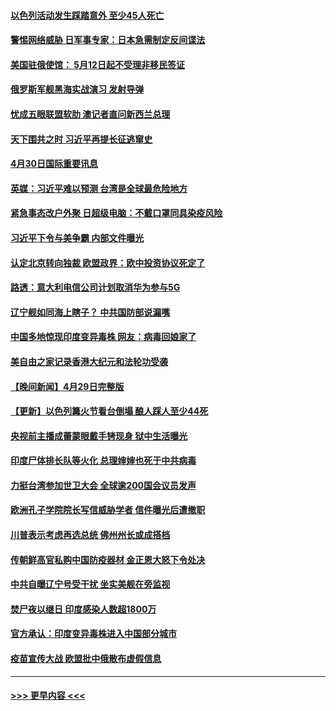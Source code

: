 #### [以色列活动发生踩踏意外 至少45人死亡](../pages/prog202/a103107919.md?t=05010202) 
#### [警惕网络威胁 日军事专家：日本急需制定反间谍法](../pages/prog202/a103107912.md?t=05010202) 
#### [美国驻俄使馆： 5月12日起不受理非移民签证](../pages/prog202/a103107903.md?t=05010202) 
#### [俄罗斯军舰黑海实战演习 发射导弹](../pages/prog202/a103107890.md?t=05010202) 
#### [忧成五眼联盟软肋 澳记者直问新西兰总理](../pages/prog202/a103107874.md?t=05010202) 
#### [天下围共之时 习近平再提长征逃窜史](../pages/prog202/a103106493.md?t=05010202) 
#### [4月30日国际重要讯息](../pages/prog202/a103107685.md?t=05010202) 
#### [英媒：习近平难以预测 台湾是全球最危险地方](../pages/prog202/a103107669.md?t=05010202) 
#### [紧急事态改户外聚 日超级电脑：不戴口罩同具染疫风险](../pages/prog202/a103107644.md?t=05010202) 
#### [习近平下令与美争霸 内部文件曝光](../pages/prog202/a103107608.md?t=05010202) 
#### [认定北京转向独裁 欧盟政界：欧中投资协议死定了](../pages/prog202/a103107584.md?t=05010202) 
#### [路透：意大利电信公司计划取消华为参与5G](../pages/prog202/a103107555.md?t=05010202) 
#### [辽宁舰如同海上瞎子？ 中共国防部说漏嘴](../pages/prog202/a103107491.md?t=05010202) 
#### [中国多地惊现印度变异毒株 网友：病毒回娘家了](../pages/prog202/a103107447.md?t=05010202) 
#### [美自由之家记录香港大纪元和法轮功受袭](../pages/prog202/a103107483.md?t=05010202) 
#### [【晚间新闻】4月29日完整版](../pages/prog202/a103107418.md?t=05010202) 
#### [【更新】以色列篝火节看台倒塌 酿人踩人至少44死](../pages/prog202/a103107417.md?t=05010202) 
#### [央视前主播成蕾蒙眼戴手铐现身 狱中生活曝光](../pages/prog202/a103107399.md?t=05010202) 
#### [印度尸体排长队等火化 总理婶婶也死于中共病毒](../pages/prog202/a103106986.md?t=05010202) 
#### [力挺台湾参加世卫大会 全球逾200国会议员发声](../pages/prog202/a103107224.md?t=05010202) 
#### [欧洲孔子学院院长写信威胁学者 信件曝光后遭撤职](../pages/prog202/a103107199.md?t=05010202) 
#### [川普表示考虑再选总统 佛州州长或成搭档](../pages/prog202/a103107235.md?t=05010202) 
#### [传朝鲜高官私购中国防疫器材 金正恩大怒下令处决](../pages/prog202/a103107179.md?t=05010202) 
#### [中共自曝辽宁号受干扰 坐实美舰在旁监视](../pages/prog202/a103107230.md?t=05010202) 
#### [焚尸夜以继日 印度感染人数超1800万](../pages/prog202/a103107222.md?t=05010202) 
#### [官方承认：印度变异毒株进入中国部分城市](../pages/prog202/a103107211.md?t=05010202) 
#### [疫苗宣传大战 欧盟批中俄散布虚假信息](../pages/prog202/a103106978.md?t=05010202) 

----
#### [ >>> 更早内容 <<< ](../indexes/prog202-earlier.md)
